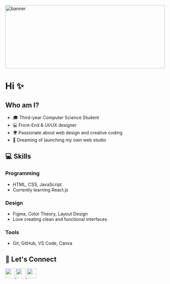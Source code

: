 <img src="https://i.postimg.cc/sg9r469G/Chat-GPT-Image-Jul-15-2025-03-53-42-AM.png" alt="banner" width="100%" style="height: 200px; object-fit: cover;"/>


# Hi ✨

## Who am I?

- 🎓 Third-year Computer Science Student  
- 💻 Front-End & UI/UX designer  
- 🌍 Passionate about web design and creative coding  
- 📌 Dreaming of launching my own web studio

## 💻 Skills

### Programming
- HTML, CSS, JavaScript  
- Currently learning React.js  

### Design
- Figma, Color Theory, Layout Design  
- Love creating clean and functional interfaces

### Tools
- Git, GitHub, VS Code, Canva

## 📌 Let's Connect

<p align="left">
  <a href="https://www.linkedin.com/in/nehal-reda-a4137a31b/" target="_blank">
    <img src="https://img.shields.io/badge/LinkedIn-blue?logo=linkedin&logoColor=white" height="30px"/ >
  </a>
  <a href="https://www.behance.net/nehalreda25" target="_blank">
    <img src="https://img.shields.io/badge/Behance-0057FF?logo=behance&logoColor=white" height="30px"/>
  </a>
  <a href="mailto:nehalreda14@gmail.com">
    <img src="https://img.shields.io/badge/Email-d14836?logo=gmail&logoColor=white" height="30px" />
  </a>
</p>
